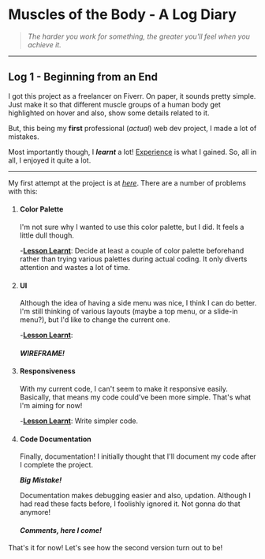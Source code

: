 # Muscles of the Body - A Log Diary #

>*The harder you work for something, the greater you'll feel when you achieve it.*

***
## Log 1 - Beginning from an End ##

I got this project as a freelancer on Fiverr. On paper, it sounds pretty simple. Just make it so that different muscle groups of a human body get highlighted on hover and also, show some details related to it. 

But, this being my **first** professional (*actual*) web dev project, I made a lot of mistakes.  

Most importantly though, I ***learnt*** a lot! <ins>Experience</ins> is what I gained. So, all in all, I enjoyed it quite a lot.

***

My first attempt at the project is at *[here](https://anam0927.github.io/Muscles-of-the-Body)*.
There are a number of problems with this:  

1. #### Color Palette ####

   I'm not sure why I wanted to use this color palette, but I did. It feels a little dull though.
   
   -<ins>**Lesson Learnt**</ins>: Decide at least a couple of color palette beforehand rather than trying various palettes during actual coding. It only diverts attention and wastes a lot of time.

2. #### UI ####
  
   Although the idea of having a side menu was nice, I think I can do better. I'm still thinking of various layouts (maybe a top menu, or a slide-in menu?), but I'd like to change the current one.

   -<ins>**Lesson Learnt**</ins>: 
    
    #### *WIREFRAME!* ####

3. #### Responsiveness ####

   With my current code, I can't seem to make it responsive easily. Basically, that means my code could've been more simple. That's what I'm aiming for now!

   -<ins>**Lesson Learnt**</ins>: Write simpler code.

4. #### Code Documentation ####

   Finally, documentation! I initially thought that I'll document my code after I complete the project. 
   
   ***Big Mistake!***  
   
   Documentation makes debugging easier and also, updation. Although I had read these facts before, I foolishly ignored it. Not gonna do that anymore!  
   
   #### *Comments, here I come!* ####

That's it for now! Let's see how the second version turn out to be!
